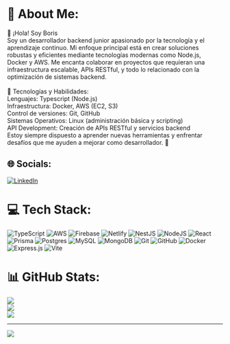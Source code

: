 # 💫 About Me:
👋 ¡Hola! Soy Boris<br>Soy un desarrollador backend junior apasionado por la tecnología y el aprendizaje continuo. Mi enfoque principal está en crear soluciones robustas y eficientes mediante tecnologías modernas como Node.js, Docker y AWS. Me encanta colaborar en proyectos que requieran una infraestructura escalable, APIs RESTful, y todo lo relacionado con la optimización de sistemas backend.<br><br>🔧 Tecnologías y Habilidades:<br>Lenguajes: Typescript (Node.js)<br>Infraestructura: Docker, AWS (EC2, S3)<br>Control de versiones: Git, GitHub<br>Sistemas Operativos: Linux (administración básica y scripting)<br>API Development: Creación de APIs RESTful y servicios backend<br>Estoy siempre dispuesto a aprender nuevas herramientas y enfrentar desafíos que me ayuden a mejorar como desarrollador. 🚀


## 🌐 Socials:
[![LinkedIn](https://img.shields.io/badge/LinkedIn-%230077B5.svg?logo=linkedin&logoColor=white)](https://linkedin.com/in/boris-barrios-b19b10275) 

# 💻 Tech Stack:
![TypeScript](https://img.shields.io/badge/typescript-%23007ACC.svg?style=for-the-badge&logo=typescript&logoColor=white) ![AWS](https://img.shields.io/badge/AWS-%23FF9900.svg?style=for-the-badge&logo=amazon-aws&logoColor=white) ![Firebase](https://img.shields.io/badge/firebase-%23039BE5.svg?style=for-the-badge&logo=firebase) ![Netlify](https://img.shields.io/badge/netlify-%23000000.svg?style=for-the-badge&logo=netlify&logoColor=#00C7B7) ![NestJS](https://img.shields.io/badge/nestjs-%23E0234E.svg?style=for-the-badge&logo=nestjs&logoColor=white) ![NodeJS](https://img.shields.io/badge/node.js-6DA55F?style=for-the-badge&logo=node.js&logoColor=white) ![React](https://img.shields.io/badge/react-%2320232a.svg?style=for-the-badge&logo=react&logoColor=%2361DAFB) ![Prisma](https://img.shields.io/badge/Prisma-3982CE?style=for-the-badge&logo=Prisma&logoColor=white) ![Postgres](https://img.shields.io/badge/postgres-%23316192.svg?style=for-the-badge&logo=postgresql&logoColor=white) ![MySQL](https://img.shields.io/badge/mysql-4479A1.svg?style=for-the-badge&logo=mysql&logoColor=white) ![MongoDB](https://img.shields.io/badge/MongoDB-%234ea94b.svg?style=for-the-badge&logo=mongodb&logoColor=white) ![Git](https://img.shields.io/badge/git-%23F05033.svg?style=for-the-badge&logo=git&logoColor=white) ![GitHub](https://img.shields.io/badge/github-%23121011.svg?style=for-the-badge&logo=github&logoColor=white) ![Docker](https://img.shields.io/badge/docker-%230db7ed.svg?style=for-the-badge&logo=docker&logoColor=white) ![Express.js](https://img.shields.io/badge/express.js-%23404d59.svg?style=for-the-badge&logo=express&logoColor=%2361DAFB) ![Vite](https://img.shields.io/badge/vite-%23646CFF.svg?style=for-the-badge&logo=vite&logoColor=white)
# 📊 GitHub Stats:
![](https://github-readme-stats.vercel.app/api?username=BorisBR25&theme=dark&hide_border=false&include_all_commits=true&count_private=false)<br/>
![](https://github-readme-streak-stats.herokuapp.com/?user=BorisBR25&theme=dark&hide_border=false)<br/>
![](https://github-readme-stats.vercel.app/api/top-langs/?username=BorisBR25&theme=dark&hide_border=false&include_all_commits=true&count_private=false&layout=compact)

---
[![](https://visitcount.itsvg.in/api?id=BorisBR25&icon=0&color=0)](https://visitcount.itsvg.in)

<!-- Proudly created with GPRM ( https://gprm.itsvg.in ) -->
